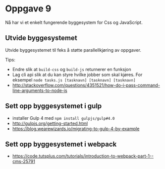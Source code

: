 # Oppgave 9

Nå har vi et enkelt fungerende byggesystem for Css og JavaScript.

## Utvide byggesystemet
Utvide byggesystemet til feks å støtte parallellkjøring av oppgaver.

Tips:
* Endre slik at `build-css` og `build-js` returnerer en funksjon
* Lag cli api slik at du kan styre hvilke jobber som skal kjøres. For eksempel `node tasks.js [tasknavn] [tasknavn] [tasknavn]`
* http://stackoverflow.com/questions/4351521/how-do-i-pass-command-line-arguments-to-node-js

## Sett opp byggesystemet i gulp
* installer Gulp 4 med `npm install gulpjs/gulp#4.0`
* http://gulpjs.org/getting-started.html
* https://blog.wearewizards.io/migrating-to-gulp-4-by-example

## Sett opp byggesystemet i webpack
* https://code.tutsplus.com/tutorials/introduction-to-webpack-part-1--cms-25791
